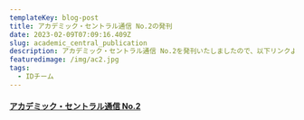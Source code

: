 ```yaml
---
templateKey: blog-post
title: アカデミック・セントラル通信 No.2の発刊
date: 2023-02-09T07:09:16.409Z
slug: academic_central_publication
description: アカデミック・セントラル通信 No.2を発刊いたしましたので、以下リンクよりご覧ください。
featuredimage: /img/ac2.jpg
tags:
  - IDチーム
---
```

#### [**アカデミック・セントラル通信 No.2**](https://ac.thers.ac.jp/files/academic_central_news_no.2.pdf)